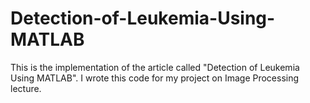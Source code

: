 # Detection-of-Leukemia-Using-MATLAB
This is the implementation of the article called "Detection of Leukemia Using MATLAB". I wrote this code for my project on Image Processing lecture. 
